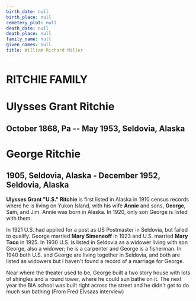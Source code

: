 ```yaml
---
birth_date: null
birth_place: null
cemetery_plot: null
death_date: null
death_place: null
family_name: null
given_names: null
title: William Richard Miller
---
```


# RITCHIE FAMILY

# Ulysses Grant Ritchie

## October 1868, Pa -- May 1953, Seldovia, Alaska

# George Ritchie

## 1905, Seldovia, Alaska - December 1952, Seldovia, Alaska

**Ulysses Grant "U.S." Ritchie** is first listed in Alaska
in 1910 census records where he is living on Yukon Island, with his wife
**Annie** and sons, **George**, Sam, and Jim. Annie was
born in Alaska. In 1920, only son George is listed with them.

In 1921 U.S. had applied for a post as US Postmaster in Seldovia, but
failed to qualify. George married **Mary Simeneoff** in 1923 and U.S.
married **Mary Toco** in 1925. In 1930 U.S. is listed in Seldovia as a
widower living with son George, also a widower; he is a carpenter and
George is a fisherman. In 1940 both U.S. and George are living together
in Seldovia, and both are listed as widowers but I haven't found a
record of a marriage for George.

Near where the theater used to be, George built a two story house with
lots of shingles and a round tower, where he could sun bathe on it. The
next year the BIA school was built right across the street and he didn't
get to do much sun bathing (From Fred Elvsaas interview)
